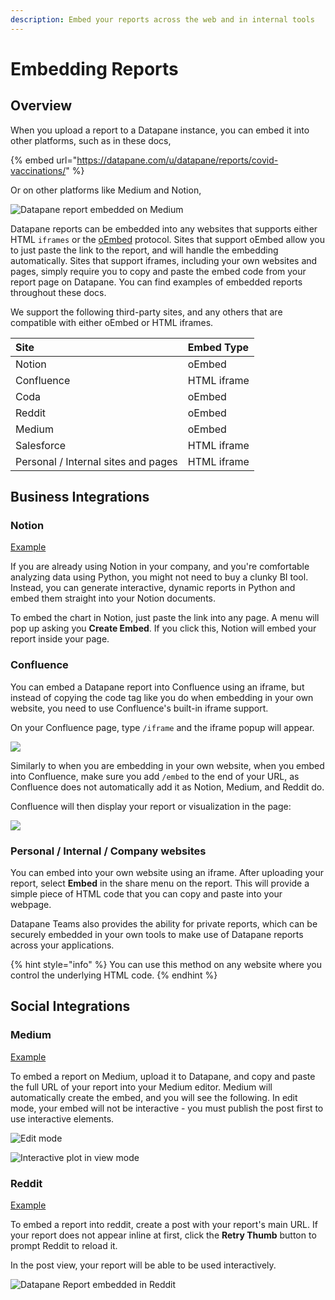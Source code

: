 ```yaml
---
description: Embed your reports across the web and in internal tools
---
```


# Embedding Reports

## Overview

When you upload a report to a Datapane instance, you can embed it into other platforms, such as in these docs,

{% embed url="https://datapane.com/u/datapane/reports/covid-vaccinations/" %}

Or on other platforms like Medium and Notion,

![Datapane report embedded on Medium](../../.gitbook/assets/image%20%28107%29.png)

Datapane reports can be embedded into any websites that supports either HTML `iframes` or the [oEmbed](https://oembed.com/) protocol. Sites that support oEmbed allow you to just paste the link to the report, and will handle the embedding automatically. Sites that support iframes, including your own websites and pages, simply require you to copy and paste the embed code from your report page on Datapane. You can find examples of embedded reports throughout these docs.

We support the following third-party sites, and any others that are compatible with either oEmbed or HTML iframes.

| Site | Embed Type |
| :--- | :--- |
| Notion | oEmbed |
| Confluence | HTML iframe |
| Coda | oEmbed |
| Reddit | oEmbed |
| Medium | oEmbed |
| Salesforce | HTML iframe |
| Personal / Internal sites and pages | HTML iframe |

## Business Integrations

### Notion

[Example ](https://www.notion.so/datapane/Google-Trends-Dashboard-929a1cd8612c4983ab10e2eaaeccb339)

If you are already using Notion in your company, and you're comfortable analyzing data using Python, you might not need to buy a clunky BI tool. Instead, you can generate interactive, dynamic reports in Python and embed them straight into your Notion documents.

To embed the chart in Notion, just paste the link into any page. A menu will pop up asking you **Create Embed**. If you click this, Notion will embed your report inside your page.

### Confluence 

You can embed a Datapane report into Confluence using an iframe, but instead of copying the code tag like you do when embedding in your own website, you need to use Confluence's built-in iframe support.

On your Confluence page, type `/iframe` and the iframe popup will appear.

![](../../.gitbook/assets/image%20%28100%29.png)

Similarly to when you are embedding in your own website, when you embed into Confluence, make sure you add `/embed` to the end of your URL, as Confluence does not automatically add it as Notion, Medium, and Reddit do.

Confluence will then display your report or visualization in the page:

![](../../.gitbook/assets/image%20%28110%29.png)

### Personal / Internal / Company websites

You can embed into your own website using an iframe. After uploading your report, select **Embed** in the share menu on the report. This will provide a simple piece of HTML code that you can copy and paste into your webpage.

Datapane Teams also provides the ability for private reports, which can be securely embedded in your own tools to make use of Datapane reports across your applications.

{% hint style="info" %}
You can use this method on any website where you control the underlying HTML code.
{% endhint %}

## Social Integrations

### Medium

[Example ](https://medium.com/@leo_26134/embedding-with-datapane-366e60434b5f)

To embed a report on Medium, upload it to Datapane, and copy and paste the full URL of your report into your Medium editor. Medium will automatically create the embed, and you will see the following. In edit mode, your embed will not be interactive - you must publish the post first to use interactive elements.

![Edit mode](../../.gitbook/assets/image%20%2893%29.png)

![Interactive plot in view mode](../../.gitbook/assets/image%20%2892%29.png)

### Reddit

[Example](https://old.reddit.com/r/dataisbeautiful/comments/h7nspg/oc_when_the_bookies_were_wrong_premier_league/)

To embed a report into reddit, create a post with your report's main URL. If your report does not appear inline at first, click the **Retry Thumb** button to prompt Reddit to reload it.

In the post view, your report will be able to be used interactively.

![Datapane Report embedded in Reddit](../../.gitbook/assets/image%20%2894%29.png)

